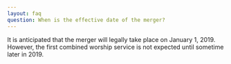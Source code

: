 ```yaml
---
layout: faq
question: When is the effective date of the merger?
---
```

It is anticipated that the merger will legally take place on January 1, 2019.  However, the first combined worship service is not expected until sometime later in 2019.